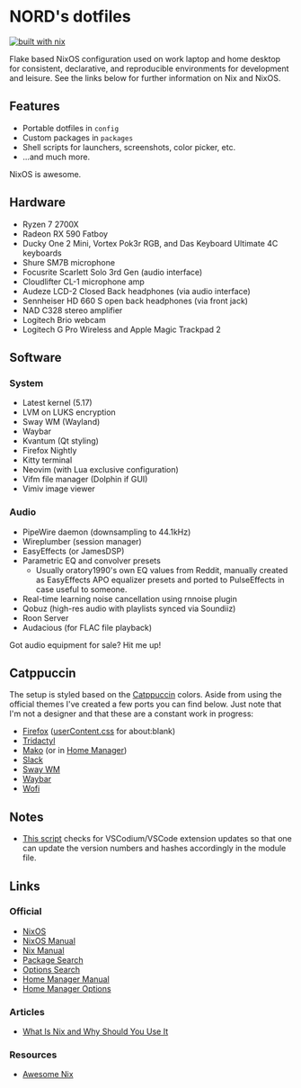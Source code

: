 # NORD's dotfiles

[![built with nix](https://builtwithnix.org/badge.svg)](https://builtwithnix.org)

Flake based NixOS configuration used on work laptop and home desktop for consistent, declarative, and reproducible environments for development and leisure. See the links below for further information on Nix and NixOS.

## Features

* Portable dotfiles in `config`
* Custom packages in `packages`
* Shell scripts for launchers, screenshots, color picker, etc.
* ...and much more.

NixOS is awesome.

## Hardware

* Ryzen 7 2700X
* Radeon RX 590 Fatboy
* Ducky One 2 Mini, Vortex Pok3r RGB, and Das Keyboard Ultimate 4C keyboards
* Shure SM7B microphone
* Focusrite Scarlett Solo 3rd Gen (audio interface)
* Cloudlifter CL-1 microphone amp
* Audeze LCD-2 Closed Back headphones (via audio interface)
* Sennheiser HD 660 S open back headphones (via front jack)
* NAD C328 stereo amplifier
* Logitech Brio webcam
* Logitech G Pro Wireless and Apple Magic Trackpad 2

## Software

### System

* Latest kernel (5.17)
* LVM on LUKS encryption
* Sway WM (Wayland)
* Waybar
* Kvantum (Qt styling)
* Firefox Nightly
* Kitty terminal
* Neovim (with Lua exclusive configuration)
* Vifm file manager (Dolphin if GUI)
* Vimiv image viewer

### Audio

* PipeWire daemon (downsampling to 44.1kHz)
* Wireplumber (session manager)
* EasyEffects (or JamesDSP)
* Parametric EQ and convolver presets
    * Usually oratory1990's own EQ values from Reddit, manually created as EasyEffects
      APO equalizer presets and ported to PulseEffects in case useful to someone.
* Real-time learning noise cancellation using rnnoise plugin
* Qobuz (high-res audio with playlists synced via Soundiiz)
* Roon Server
* Audacious (for FLAC file playback)

Got audio equipment for sale? Hit me up!

## Catppuccin 

The setup is styled based on the [Catppuccin](https://github.com/catppuccin) colors. Aside from using the official themes I've created a few ports you can find below. Just note that I'm not a designer and that these are a constant work in progress:

* [Firefox](https://addons.mozilla.org/en-US/firefox/addon/catppuccinito-for-color/)
  ([userContent.css](https://github.com/dnordstrom/dotfiles/blob/main/config/firefox/chrome/userContent.css) for about:blank)
* [Tridactyl](https://github.com/dnordstrom/dotfiles/blob/main/config/firefox/tridactyl/themes/catppuccin.css)
* [Mako](https://github.com/dnordstrom/dotfiles/blob/main/config/mako/config) (or in [Home
  Manager](https://github.com/dnordstrom/dotfiles/blob/e8537da24030315fc815c4a67e786d562d0e58c8/users/dnordstrom.nix#L992))
* [Slack](https://github.com/dnordstrom/dotfiles/blob/main/config/slack/catppuccin.colors)
* [Sway WM](https://github.com/dnordstrom/dotfiles/blob/main/config/sway/colors.catppuccin)
* [Waybar](https://github.com/dnordstrom/dotfiles/blob/main/config/waybar/style.css)
* [Wofi](https://github.com/dnordstrom/dotfiles/blob/main/config/wofi/style.css)

## Notes

* [This script](https://github.com/NixOS/nixpkgs/blob/master/pkgs/misc/vscode-extensions/update_installed_exts.sh) checks for VSCodium/VSCode extension updates so that one can update the version numbers and hashes accordingly in the module file.

## Links

### Official

* [NixOS](https://nixos.org/)
* [NixOS Manual](https://nixos.org/manual/nixos/unstable/)
* [Nix Manual](https://nixos.org/manual/nix/unstable/)
* [Package Search](https://search.nixos.org/packages?channel=unstable)
* [Options Search](https://search.nixos.org/options?channel=unstable)
* [Home Manager Manual](https://nix-community.github.io/home-manager/)
* [Home Manager Options](https://nix-community.github.io/home-manager/options.html)

### Articles

* [What Is Nix and Why Should You Use It](https://serokell.io/blog/what-is-nix)

### Resources

* [Awesome Nix](https://nix-community.github.io/awesome-nix/)

